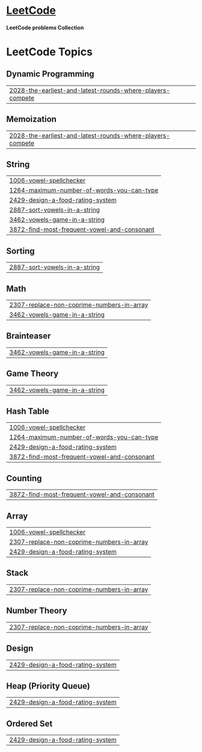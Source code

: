 # [LeetCode](https://leetcode.com/)
#### LeetCode problems Collection

<!---LeetCode Topics Start-->
# LeetCode Topics
## Dynamic Programming
|  |
| ------- |
| [2028-the-earliest-and-latest-rounds-where-players-compete](https://github.com/anubhavsingh04/LeetCode/tree/master/2028-the-earliest-and-latest-rounds-where-players-compete) |
## Memoization
|  |
| ------- |
| [2028-the-earliest-and-latest-rounds-where-players-compete](https://github.com/anubhavsingh04/LeetCode/tree/master/2028-the-earliest-and-latest-rounds-where-players-compete) |
## String
|  |
| ------- |
| [1006-vowel-spellchecker](https://github.com/anubhavsingh04/LeetCode/tree/master/1006-vowel-spellchecker) |
| [1264-maximum-number-of-words-you-can-type](https://github.com/anubhavsingh04/LeetCode/tree/master/1264-maximum-number-of-words-you-can-type) |
| [2429-design-a-food-rating-system](https://github.com/anubhavsingh04/LeetCode/tree/master/2429-design-a-food-rating-system) |
| [2887-sort-vowels-in-a-string](https://github.com/anubhavsingh04/LeetCode/tree/master/2887-sort-vowels-in-a-string) |
| [3462-vowels-game-in-a-string](https://github.com/anubhavsingh04/LeetCode/tree/master/3462-vowels-game-in-a-string) |
| [3872-find-most-frequent-vowel-and-consonant](https://github.com/anubhavsingh04/LeetCode/tree/master/3872-find-most-frequent-vowel-and-consonant) |
## Sorting
|  |
| ------- |
| [2887-sort-vowels-in-a-string](https://github.com/anubhavsingh04/LeetCode/tree/master/2887-sort-vowels-in-a-string) |
## Math
|  |
| ------- |
| [2307-replace-non-coprime-numbers-in-array](https://github.com/anubhavsingh04/LeetCode/tree/master/2307-replace-non-coprime-numbers-in-array) |
| [3462-vowels-game-in-a-string](https://github.com/anubhavsingh04/LeetCode/tree/master/3462-vowels-game-in-a-string) |
## Brainteaser
|  |
| ------- |
| [3462-vowels-game-in-a-string](https://github.com/anubhavsingh04/LeetCode/tree/master/3462-vowels-game-in-a-string) |
## Game Theory
|  |
| ------- |
| [3462-vowels-game-in-a-string](https://github.com/anubhavsingh04/LeetCode/tree/master/3462-vowels-game-in-a-string) |
## Hash Table
|  |
| ------- |
| [1006-vowel-spellchecker](https://github.com/anubhavsingh04/LeetCode/tree/master/1006-vowel-spellchecker) |
| [1264-maximum-number-of-words-you-can-type](https://github.com/anubhavsingh04/LeetCode/tree/master/1264-maximum-number-of-words-you-can-type) |
| [2429-design-a-food-rating-system](https://github.com/anubhavsingh04/LeetCode/tree/master/2429-design-a-food-rating-system) |
| [3872-find-most-frequent-vowel-and-consonant](https://github.com/anubhavsingh04/LeetCode/tree/master/3872-find-most-frequent-vowel-and-consonant) |
## Counting
|  |
| ------- |
| [3872-find-most-frequent-vowel-and-consonant](https://github.com/anubhavsingh04/LeetCode/tree/master/3872-find-most-frequent-vowel-and-consonant) |
## Array
|  |
| ------- |
| [1006-vowel-spellchecker](https://github.com/anubhavsingh04/LeetCode/tree/master/1006-vowel-spellchecker) |
| [2307-replace-non-coprime-numbers-in-array](https://github.com/anubhavsingh04/LeetCode/tree/master/2307-replace-non-coprime-numbers-in-array) |
| [2429-design-a-food-rating-system](https://github.com/anubhavsingh04/LeetCode/tree/master/2429-design-a-food-rating-system) |
## Stack
|  |
| ------- |
| [2307-replace-non-coprime-numbers-in-array](https://github.com/anubhavsingh04/LeetCode/tree/master/2307-replace-non-coprime-numbers-in-array) |
## Number Theory
|  |
| ------- |
| [2307-replace-non-coprime-numbers-in-array](https://github.com/anubhavsingh04/LeetCode/tree/master/2307-replace-non-coprime-numbers-in-array) |
## Design
|  |
| ------- |
| [2429-design-a-food-rating-system](https://github.com/anubhavsingh04/LeetCode/tree/master/2429-design-a-food-rating-system) |
## Heap (Priority Queue)
|  |
| ------- |
| [2429-design-a-food-rating-system](https://github.com/anubhavsingh04/LeetCode/tree/master/2429-design-a-food-rating-system) |
## Ordered Set
|  |
| ------- |
| [2429-design-a-food-rating-system](https://github.com/anubhavsingh04/LeetCode/tree/master/2429-design-a-food-rating-system) |
<!---LeetCode Topics End-->